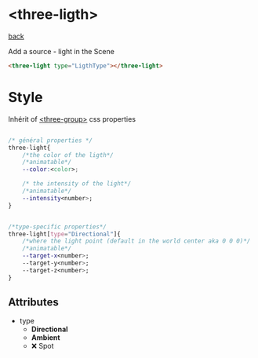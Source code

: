 # &lt;three-ligth&gt;

[back](../readme.md)

Add a source - light in the Scene

```html
<three-light type="LigthType"></three-light>
```


# Style

Inhérit of  [&lt;three-group&gt;](threegroup.md#styles) css properties

```Css

/* général properties */
three-light{
    /*the color of the ligth*/
    /*animatable*/
    --color:<color>;

    /* the intensity of the light*/
    /*animatable*/
    --intensity<number>;
}


/*type-specific properties*/
three-light[type="Directional"]{
    /*where the light point (default in the world center aka 0 0 0)*/
    /*animatable*/
    --target-x<number>;
    --target-y<number>;
    --target-z<number>;
}

```

## Attributes
 - type
   - **Directional**
   - **Ambient**
   - ❌ Spot